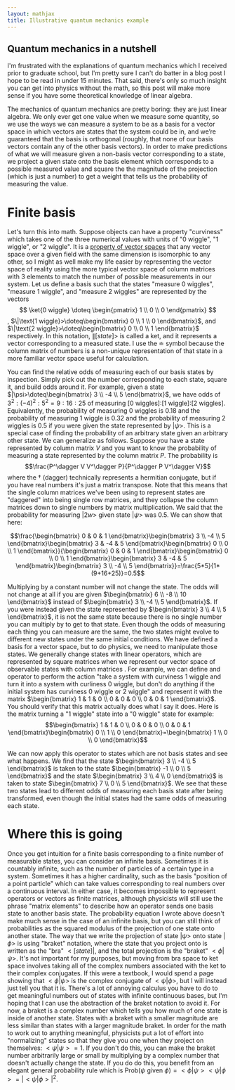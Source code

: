 ```yaml
---
layout: mathjax
title: Illustrative quantum mechanics example
---
```


## Quantum mechanics in a nutshell

I'm frustrated with the explanations of quantum mechanics which I received prior to graduate school, but I'm pretty sure I can't do batter in a blog post I hope to be read in under 15 minutes. That said, there's only so much insight you can get into physics without the math, so this post will make more sense if you have some theoretical knowledge of linear algebra.

The mechanics of quantum mechanics are pretty boring: they are just linear algebra. We only ever get one value when we measure some quantity, so we use the ways we can measure a system to be as a basis for a vector space in which vectors are states that the system could be in, and we’re guaranteed that the basis is orthogonal (roughly, that none of our basis vectors contain any of the other basis vectors). In order to make predictions of what we will measure given a non-basis vector corresponding to a state, we project a given state onto the basis element which corresponds to a possible measured value and square the the magnitude of the projection (which is just a number) to get a weight that tells us the probability of measuring the value.

# Finite basis

Let's turn this into math. Suppose objects can have a property "curviness" which takes one of the three numerical values with units of "0 wiggle", "1 wiggle", or "2 wiggle". It is a [property of vector spaces](https://en.wikipedia.org/wiki/Vector_space#Linear_maps_and_matrices) that any vector space over a given field with the same dimension is isomorphic to any other, so I might as well make my life easier by representing the vector space of reality using the more typical vector space of column matrices with 3 elements to match the number of possible measurements in our system. Let us define a basis such that the states "measure 0 wiggles", "measure 1 wiggle", and "measure 2 wiggles" are represented by the vectors $$ \ket{0 wiggle} \doteq \begin{pmatrix} 1 \\ 0 \\ 0 \end{pmatrix} $$, $\|\text{1 wiggle}>\doteq\begin{bmatrix} 0 \\ 1 \\ 0 \end{bmatrix}$, and $\|\text{2 wiggle}>\doteq\begin{bmatrix} 0 \\ 0 \\ 1 \end{bmatrix}$ respectively. In this notation, $\|[state]>$ is called a ket, and it represents a vector corresponding to a measured state. I use the $\doteq$ symbol because the column matrix of numbers is a non-unique representation of that state in a more familiar vector space useful for calculation.

You can find the relative odds of measuring each of our basis states by inspection. Simply pick out the number corresponding to each state, square it, and build odds around it. For example, given a state $|\psi>\doteq\begin{bmatrix} 3 \\ -4 \\ 5 \end{bmatrix}$, we have odds of $3^2:(-4)^2:5^2=9:16:25$ of measuring [0 wiggles]:[1 wiggle]:[2 wiggles]. Equivalently, the probability of measuring 0 wiggles is 0.18 and the probability of measuring 1 wiggle is 0.32 and the probability of measuring 2 wiggles is 0.5 if you were given the state represented by $|\psi>$. This is a special case of finding the probability of an arbitrary state given an arbitrary other state. We can generalize as follows. Suppose you have a state represented by column matrix $V$ and you want to know the probability of measuring a state represented by the column matrix $P$. The probability is
$$\frac{P^\dagger V V^\dagger P}{P^\dagger P V^\dagger V}$$
where the $\dagger$ (dagger) technically represents a hermitian conjugate, but if you have real numbers it's just a matrix transpose. Note that this means that the single column matrices we've been using to represent states are "daggered" into being single row matrices, and they collapse the column matrices down to single numbers by matrix multiplication. We said that the probability for measuring $|2w>$ given state $|\psi>$ was 0.5. We can show that here:

$$\frac{\begin{bmatrix} 0 & 0 & 1 \end{bmatrix}\begin{bmatrix} 3 \\ -4 \\ 5 \end{bmatrix}\begin{bmatrix} 3 & -4 & 5 \end{bmatrix}\begin{bmatrix} 0 \\ 0 \\ 1 \end{bmatrix}}{\begin{bmatrix} 0 & 0 & 1 \end{bmatrix}\begin{bmatrix} 0 \\ 0 \\ 1 \end{bmatrix}\begin{bmatrix} 3 & -4 & 5 \end{bmatrix}\begin{bmatrix} 3 \\ -4 \\ 5 \end{bmatrix}}=\frac{5*5}{1*(9+16+25)}=0.5$$

Multiplying by a constant number will not change the state. The odds will not change at all if you are given $\begin{bmatrix} 6 \\ -8 \\ 10 \end{bmatrix}$ instead of $\begin{bmatrix} 3 \\ -4 \\ 5 \end{bmatrix}$. If you were instead given the state represented by $\begin{bmatrix} 3 \\ 4 \\ 5 \end{bmatrix}$, it is not the same state because there is no single number you can multiply by to get to that state. Even though the odds of measuring each thing you can measure are the same, the two states might evolve to different new states under the same initial conditions. We have defined a basis for a vector space, but to do physics, we need to manipulate those states. We generally change states with linear operators, which are represented by square matrices when we represent our vector space of observable states with column matrices . For example, we can define and operator to perform the action "take a system with curviness 1 wiggle and turn it into a system with curliness 0 wiggle, but don't do anything if the initial system has curviness 0 wiggle or 2 wiggle" and represent it with the matrix $\begin{bmatrix} 1 & 1 & 0 \\ 0 & 0 & 0 \\ 0 & 0 & 1 \end{bmatrix}$. You should verify that this matrix actually does what I say it does. Here is the matrix turning a "1 wiggle" state into a "0 wiggle" state for example:
$$\begin{bmatrix} 1 & 1 & 0 \\ 0 & 0 & 0 \\ 0 & 0 & 1 \end{bmatrix}\begin{bmatrix} 0 \\ 1 \\ 0 \end{bmatrix}=\begin{bmatrix} 1  \\ 0  \\ 0 \end{bmatrix}$$

We can now apply this operator to states which are not basis states and see what happens. We find that the state $\begin{bmatrix} 3 \\ -4 \\ 5 \end{bmatrix}$ is taken to the state $\begin{bmatrix} -1 \\ 0 \\ 5 \end{bmatrix}$ and the state $\begin{bmatrix} 3 \\ 4 \\ 0 \end{bmatrix}$ is taken to state $\begin{bmatrix} 7 \\ 0 \\ 5 \end{bmatrix}$. We see that these two states lead to different odds of measuring each basis state after being transformed, even though the initial states had the same odds of measuring each state.

# Where this is going

Once you get intuition for a finite basis corresponding to a finite number of measurable states, you can consider an infinite basis. Sometimes it is countably infinite, such as the number of particles of a certain type in a system. Sometimes it has a higher cardinality, such as the basis "position of a point particle" which can take values corresponding to real numbers over a continuous interval. In either case, it becomes impossible to represent operators or vectors as finite matrices, although physicists will still use the phrase "matrix elements" to describe how an operator sends one basis state to another basis state. The probability equation I wrote above doesn't make much sense in the case of an infinite basis, but you can still think of probabilities as the squared modulus of the projection of one state onto another state. The way that we write the projection of state $|\psi>$ onto state $|\phi>$ is using "braket" notation, where the state that you project onto is written as the "bra" $<[state]|$, and the total projection is the "braket" $<\phi|\psi>$. It's not important for my purposes, but moving from bra space to ket space involves taking all of the complex numbers associated with the ket to their complex conjugates. If this were a textbook, I would spend a page showing that $<\phi|\psi>$ is the complex conjugate of $<\psi|\phi>$, but I will instead just tell you that it is. There's a lot of annoying calculus you have to do to get meaningful numbers out of states with infinite continuous bases, but I'm hoping that I can use the abstraction of the braket notation to avoid it. For now, a braket is a complex number which tells you how much of one state is inside of another state. States with a braket with a smaller magnitude are less similar than states with a larger magnitude braket. In order for the math to work out to anything meaningful, physicists put a lot of effort into "normalizing" states so that they give you one when they project on themselves: $<\psi|\psi>=1$. If you don't do this, you can make the braket number arbitrarily large or small by multiplying by a complex number that doesn't actually change the state. If you do do this, you benefit from an elegant general probability rule which is $\text{Prob}(\psi \text{ given } \phi)=<\phi|\psi><\psi|\phi>=|<\psi|\phi>|^2$.
